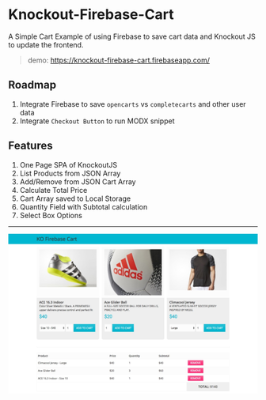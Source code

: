 # Knockout-Firebase-Cart
A Simple Cart Example of using Firebase to save cart data and Knockout JS to update the frontend.

> demo: https://knockout-firebase-cart.firebaseapp.com/

## Roadmap

 1. Integrate Firebase to save `opencarts` vs `completecarts` and other user data
 2. Integrate `Checkout Button` to run MODX snippet

## Features

 1. One Page SPA of KnockoutJS
 2. List Products from JSON Array
 3. Add/Remove from JSON Cart Array
 4. Calculate Total Price
 5. Cart Array saved to Local Storage
 6. Quantity Field with Subtotal calculation
 7. Select Box Options

---

![screenshot](screenshot.jpeg)

